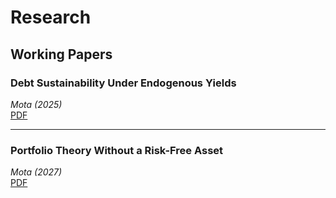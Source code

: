 # Research

## Working Papers

### Debt Sustainability Under Endogenous Yields  
*Mota (2025)*  
[PDF](papers/Mota%20(2025)%20-%20Debt%20Sustainability%20Under%20Endogenous%20Yields%20.pdf)

---

### Portfolio Theory Without a Risk-Free Asset  
*Mota (2027)*  
[PDF](papers/Mota%20(2027)%20-%20Portfolio%20Theory%20without%20a%20Risk-Free%20Asset.pdf)
